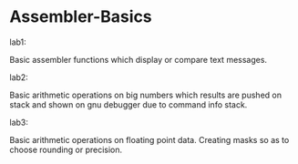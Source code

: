 # Assembler-Basics

lab1: 

Basic assembler functions which display or compare text messages.

lab2: 

Basic arithmetic operations on big numbers which results are pushed on stack
and shown on gnu debugger due to command info stack.

lab3:

Basic arithmetic operations on floating point data. Creating masks so as to
choose rounding or precision. 
